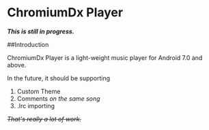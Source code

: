 # ChromiumDx Player

***This is still in progress.***

##Introduction

ChromiumDx Player is a light-weight music player for Android 7.0 and above.

In the future, it should be supporting
1. Custom Theme
2. Comments *on the same song*
3. .lrc importing

~~*That's really a lot of work.*~~

